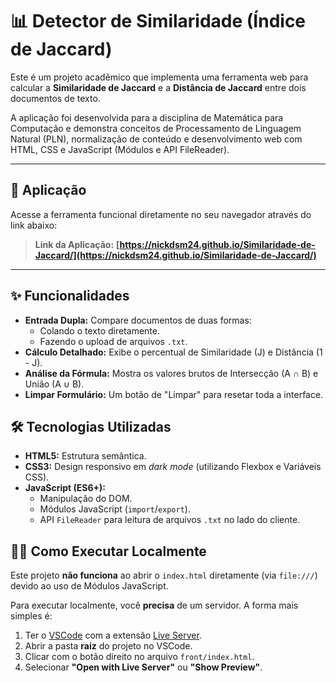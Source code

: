 # 📊 Detector de Similaridade (Índice de Jaccard)

Este é um projeto acadêmico que implementa uma ferramenta web para calcular a **Similaridade de Jaccard** e a **Distância de Jaccard** entre dois documentos de texto.

A aplicação foi desenvolvida para a disciplina de Matemática para Computação e demonstra conceitos de Processamento de Linguagem Natural (PLN), normalização de conteúdo e desenvolvimento web com HTML, CSS e JavaScript (Módulos e API FileReader).

---

## 🚀 Aplicação

Acesse a ferramenta funcional diretamente no seu navegador através do link abaixo:

> **Link da Aplicação:** **[https://nickdsm24.github.io/Similaridade-de-Jaccard/](https://nickdsm24.github.io/Similaridade-de-Jaccard/)**

---

## ✨ Funcionalidades

* **Entrada Dupla:** Compare documentos de duas formas:
    * Colando o texto diretamente.
    * Fazendo o upload de arquivos `.txt`.
* **Cálculo Detalhado:** Exibe o percentual de Similaridade (J) e Distância (1 - J).
* **Análise da Fórmula:** Mostra os valores brutos de Intersecção (A ∩ B) e União (A ∪ B).
* **Limpar Formulário:** Um botão de "Limpar" para resetar toda a interface.

## 🛠️ Tecnologias Utilizadas

* **HTML5:** Estrutura semântica.
* **CSS3:** Design responsivo em *dark mode* (utilizando Flexbox e Variáveis CSS).
* **JavaScript (ES6+):**
    * Manipulação do DOM.
    * Módulos JavaScript (`import`/`export`).
    * API `FileReader` para leitura de arquivos `.txt` no lado do cliente.

## 🏃‍♂️ Como Executar Localmente

Este projeto **não funciona** ao abrir o `index.html` diretamente (via `file:///`) devido ao uso de Módulos JavaScript.

Para executar localmente, você **precisa** de um servidor. A forma mais simples é:

1.  Ter o [VSCode](https://code.visualstudio.com/) com a extensão [Live Server](https://marketplace.visualstudio.com/items?itemName=ritwickdey.LiveServer).
2.  Abrir a pasta **raiz** do projeto no VSCode.
3.  Clicar com o botão direito no arquivo `front/index.html`.
4.  Selecionar **"Open with Live Server"** ou **"Show Preview"**.
